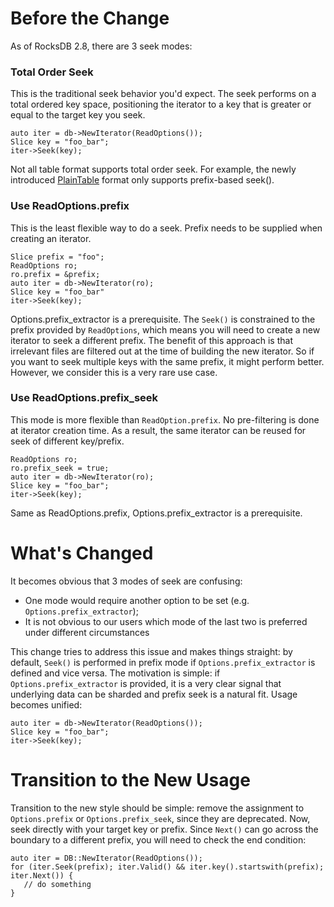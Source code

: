 # Before the Change

As of RocksDB 2.8, there are 3 seek modes:

### Total Order Seek
This is the traditional seek behavior you'd expect. The seek performs on a total ordered key space, positioning the iterator to a key that is greater or equal to the target key you seek.

    auto iter = db->NewIterator(ReadOptions());
    Slice key = "foo_bar";
    iter->Seek(key);

Not all table format supports total order seek. For example, the newly introduced [PlainTable](https://github.com/facebook/rocksdb/wiki/PlainTable-Format) format only supports prefix-based seek().

### Use ReadOptions.prefix
This is the least flexible way to do a seek. Prefix needs to be supplied when creating an iterator. 

    Slice prefix = "foo";
    ReadOptions ro;
    ro.prefix = &prefix;
    auto iter = db->NewIterator(ro);
    Slice key = "foo_bar"
    iter->Seek(key);

Options.prefix_extractor is a prerequisite. The `Seek()` is constrained to the prefix provided by `ReadOptions`, which means you will need to create a new iterator to seek a different prefix. The benefit of this approach is that irrelevant files are filtered out at the time of building the new iterator. So if you want to seek multiple keys with the same prefix, it might perform better. However, we consider this is a very rare use case.

### Use ReadOptions.prefix_seek
This mode is more flexible than `ReadOption.prefix`. No pre-filtering is done at iterator creation time. As a result, the same iterator can be reused for seek of different key/prefix.

    ReadOptions ro;
    ro.prefix_seek = true;
    auto iter = db->NewIterator(ro);
    Slice key = "foo_bar";
    iter->Seek(key);

Same as ReadOptions.prefix, Options.prefix_extractor is a prerequisite.

# What's Changed
It becomes obvious that 3 modes of seek are confusing:
* One mode would require another option to be set (e.g. `Options.prefix_extractor`);
* It is not obvious to our users which mode of the last two is preferred under different circumstances

This change tries to address this issue and makes things straight: by default, `Seek()` is performed in prefix mode if `Options.prefix_extractor` is defined and vice versa. The motivation is simple: if `Options.prefix_extractor` is provided, it is a very clear signal that underlying data can be sharded and prefix seek is a natural fit. Usage becomes unified:

    auto iter = db->NewIterator(ReadOptions());
    Slice key = "foo_bar";
    iter->Seek(key);

# Transition to the New Usage
Transition to the new style should be simple: remove the assignment to `Options.prefix` or `Options.prefix_seek`, since they are deprecated. Now, seek directly with your target key or prefix. Since
`Next()` can go across the boundary to a different prefix, you will need to check the end condition:

    auto iter = DB::NewIterator(ReadOptions());
    for (iter.Seek(prefix); iter.Valid() && iter.key().startswith(prefix); iter.Next()) {
       // do something
    }
